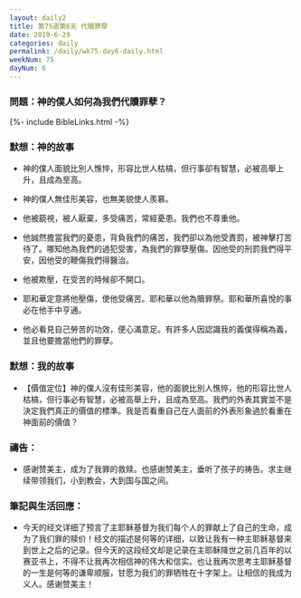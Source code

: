 ```yaml
---
layout: daily2
title: 第75週第6天 代贖罪孽
date: 2019-6-29
categories: daily
permalink: /daily/wk75-day6-daily.html
weekNum: 75
dayNum: 6
---
```


### 問題：神的僕人如何為我們代贖罪孽？

{%- include BibleLinks.html -%}

### 默想：神的故事
+ 神的僕人面貌比別人憔悴，形容比世人枯槁，但行事卻有智慧，必被高舉上升，且成為至高。

+ 神的僕人無佳形美容，也無美貌使人羨慕。

+ 他被藐視，被人厭棄，多受痛苦，常經憂患。我們也不尊重他。

+ 他誠然擔當我們的憂患，背負我們的痛苦，我們卻以為他受責罰，被神擊打苦待了。哪知他為我們的過犯受害，為我們的罪孽壓傷。因他受的刑罰我們得平安，因他受的鞭傷我們得醫治。

+ 他被欺壓，在受苦的時候卻不開口。

+ 耶和華定意將他壓傷，使他受痛苦。耶和華以他為贖罪祭。耶和華所喜悅的事必在他手中亨通。

+ 他必看見自己勞苦的功效，便心滿意足。有許多人因認識我的義僕得稱為義，並且他要擔當他們的罪孽。


### 默想：我的故事
+ 【價值定位】神的僕人沒有佳形美容，他的面貌比別人憔悴，他的形容比世人枯槁，但行事必有智慧，必被高舉上升，且成為至高。我們的外表其實並不是決定我們真正的價值的標準。我是否看重自己在人面前的外表形象過於看重在神面前的價值？


### 禱告：

+ 感谢赞美主，成为了我罪的救赎。也感谢赞美主，垂听了孩子的祷告。求主继续带领我们，小到教会，大到国与国之间。

### 筆記與生活回應：

+ 今天的经文详细了预言了主耶稣基督为我们每个人的罪献上了自己的生命，成为了我们罪的赎价！经文的描述是何等的详细，以致让我有一种主耶稣基督来到世上之后的记录。但今天的这段经文却是记录在主耶稣降世之前几百年的以赛亚书上，不得不让我再次相信神的伟大和信实。也让我再次思考主耶稣基督的一生是何等的谦卑顺服，甘愿为我们的罪牺牲在十字架上。让相信的我成为义人。感谢赞美主！

